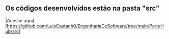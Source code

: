 ## Os códigos desenvolvidos estão na pasta "src" ##

(Acesse aqui)[https://github.com/LuisCastanh0/EngenhariaDeSoftware/tree/main/PartyHub/src]
